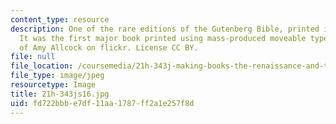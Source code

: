 ```yaml
---
content_type: resource
description: One of the rare editions of the Gutenberg Bible, printed in the 1450s.
  It was the first major book printed using mass-produced moveable type. Image courtesy
  of Amy Allcock on flickr. License CC BY.
file: null
file_location: /coursemedia/21h-343j-making-books-the-renaissance-and-today-spring-2016/fd722bbbe7df11aa1787ff2a1e257f8d_21h-343js16.jpg
file_type: image/jpeg
resourcetype: Image
title: 21h-343js16.jpg
uid: fd722bbb-e7df-11aa-1787-ff2a1e257f8d
---
```

